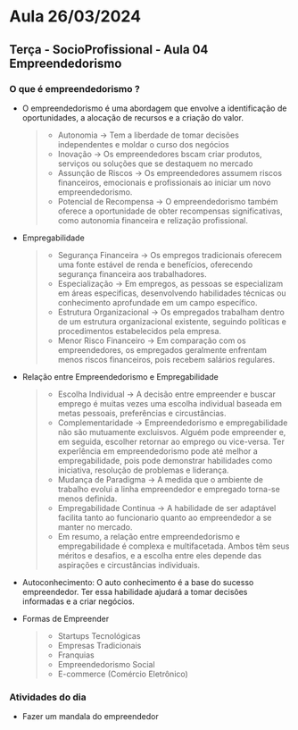 # Aula 26/03/2024

## Terça - SocioProfissional - Aula 04 Empreendedorismo

### O que é empreendedorismo ?

- O empreendedorismo é uma abordagem que envolve a identificação de oportunidades, a alocação de recursos e a criação do valor.
    > - Autonomia -> Tem a liberdade de tomar decisões independentes e moldar o curso dos negócios
    > - Inovação -> Os empreendedores bscam criar produtos, serviços ou soluções que se destaquem no mercado
    > - Assunção de Riscos -> Os empreendedores assumem riscos financeiros, emocionais e profissionais ao iniciar um novo empreendedorismo.
    > - Potencial de Recompensa -> O empreendedorismo também oferece a oportunidade de obter recompensas significativas, como autonomia financeira e relização profissional.

- Empregabilidade
    > - Segurança Financeira -> Os empregos tradicionais oferecem uma fonte estável de renda e benefícios, oferecendo segurança financeira aos trabalhadores.
    > - Especialização -> Em empregos, as pessoas se especializam em áreas especificas, desenvolvendo habilidades técnicas ou conhecimento aprofundade em um campo específico.
    > - Estrutura Organizacional -> Os empregados trabalham dentro de um estrutura organizacional existente, seguindo políticas e procedimentos estabelecidos pela empresa.
    > - Menor Risco Financeiro -> Em comparação com os empreendedores, os empregados geralmente enfrentam menos riscos financeiros, pois recebem salários regulares.

- Relação entre Empreendedorismo e Empregabilidade
    > - Escolha Individual -> A decisão entre empreender e buscar emprego é muitas vezes uma escolha individual baseada em metas pessoais, preferências e circustâncias.
    > - Complementaridade -> Empreendedorismo e empregabilidade não são mutuamente excluisvos. Alguém pode empreender e, em seguida, escolher retornar ao emprego ou vice-versa. Ter experîência em empreendedorismo pode até melhor a empregabilidade, pois pode demonstrar habilidades como iniciativa, resolução de problemas e liderança.
    > - Mudança de Paradigma -> A medida que o ambiente de trabalho evolui a linha empreendedor e empregado torna-se menos definida.
    > - Empregabilidade Continua -> A habilidade de ser adaptável facilita tanto ao funcionario quanto ao empreendedor a se manter no mercado.
    >- Em resumo, a relação entre empreendedorismo e empregabilidade é complexa e multifacetada. Ambos têm seus méritos e desafios, e a escolha entre eles depende das aspirações e circustâncias individuais.

- Autoconhecimento: O auto conhecimento é a base do sucesso empreendedor. Ter essa habilidade ajudará a tomar decisões informadas e a criar negócios.

- Formas de Empreender
    > - Startups Tecnológicas 
    > - Empresas Tradicionais
    > - Franquias
    > - Empreendedorismo Social
    > - E-commerce (Comércio Eletrônico)
### Atividades do dia

- Fazer um mandala do empreendedor